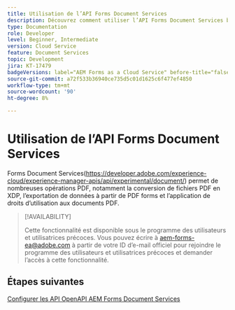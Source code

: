 ```yaml
---
title: Utilisation de l’API Forms Document Services
description: Découvrez comment utiliser l’API Forms Document Services basée sur OpenAPI
type: Documentation
role: Developer
level: Beginner, Intermediate
version: Cloud Service
feature: Document Services
topic: Development
jira: KT-17479
badgeVersions: label="AEM Forms as a Cloud Service" before-title="false"
source-git-commit: a72f533b36940ce735d5c01d1625c6f477ef4850
workflow-type: tm+mt
source-wordcount: '90'
ht-degree: 8%

---
```


# Utilisation de l’API Forms Document Services

Forms Document Services(https://developer.adobe.com/experience-cloud/experience-manager-apis/api/experimental/document/) permet de nombreuses opérations PDF, notamment la conversion de fichiers PDF en XDP, l’exportation de données à partir de PDF forms et l’application de droits d’utilisation aux documents PDF.

>[!AVAILABILITY]
>
>Cette fonctionnalité est disponible sous le programme des utilisateurs et utilisatrices précoces. Vous pouvez écrire à aem-forms-ea@adobe.com à partir de votre ID d’e-mail officiel pour rejoindre le programme des utilisateurs et utilisatrices précoces et demander l’accès à cette fonctionnalité.


## Étapes suivantes

[Configurer les API OpenAPI AEM Forms Document Services](using-open-api.md)
